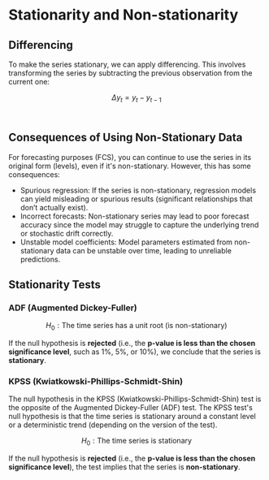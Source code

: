 # Stationarity and Non-stationarity

## Differencing

To make the series stationary, we can apply differencing. This involves transforming the series by subtracting the previous observation from the current one:

$$\Delta y_t=y_t - y_{t-1}$$
​
## Consequences of Using Non-Stationary Data

For forecasting purposes (FCS), you can continue to use the series in its original form (levels), even if it's non-stationary. However, this has some consequences:

- Spurious regression: If the series is non-stationary, regression models can yield misleading or spurious results (significant relationships that don’t actually exist).
- Incorrect forecasts: Non-stationary series may lead to poor forecast accuracy since the model may struggle to capture the underlying trend or stochastic drift correctly.
- Unstable model coefficients: Model parameters estimated from non-stationary data can be unstable over time, leading to unreliable predictions.

## Stationarity Tests

### ADF (Augmented Dickey-Fuller)

$$H_0: \text{The time series has a unit root (is non-stationary)}$$

If the null hypothesis is **rejected** (i.e., the **p-value is less than the chosen significance level**, such as 
$1\%$, $5\%$, or $10\%$), we conclude that the series is **stationary**.

### KPSS (Kwiatkowski-Phillips-Schmidt-Shin)

The null hypothesis in the KPSS (Kwiatkowski-Phillips-Schmidt-Shin) test is the opposite of the Augmented Dickey-Fuller (ADF) test. The KPSS test's null hypothesis is that the time series is stationary around a constant level or a deterministic trend (depending on the version of the test).

$$H_0: \text{The time series is stationary}$$

If the null hypothesis is **rejected** (i.e., the **p-value is less than the chosen significance level**), the test implies that the series is **non-stationary**.
